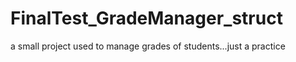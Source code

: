 # FinalTest_GradeManager_struct
a small project used to manage grades of students...just a practice
